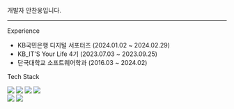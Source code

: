 개발자 안찬웅입니다.
<hr>

Experience

- KB국민은행 디지털 서포터즈 (2024.01.02 ~ 2024.02.29)
- KB_IT'S Your Life 4기 (2023.07.03 ~ 2023.09.25)
- 단국대학교 소프트웨어학과 (2016.03 ~ 2024.02)

Tech Stack
<p>
  <img src="https://img.shields.io/badge/Python-3776AB?style=for-the-badge&logo=python&logoColor=white"/>
  <img src="https://img.shields.io/badge/Java-ED8B00?style=for-the-badge&logo=java&logoColor=white"/>
  <img src="https://img.shields.io/badge/SpringBoot-6DB33F?style=for-the-badge&logo=spring-boot&logoColor=white"/>
  <img src="https://img.shields.io/badge/Oracle-F80000?style=for-the-badge&logo=oracle&logoColor=white"/> <br>
  <img src="https://img.shields.io/badge/SWAGGER-85EA2D?style=for-the-badge&logo=swagger&logoColor=white"/>
  <img src="https://img.shields.io/badge/JIRA-0052CC?style=for-the-badge&logo=jira-software&logoColor=white"/>
</p>
